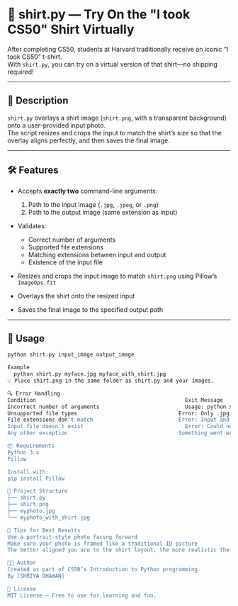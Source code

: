# 👕 shirt.py — Try On the "I took CS50" Shirt Virtually

After completing CS50, students at Harvard traditionally receive an iconic “I took CS50” t-shirt.  
With `shirt.py`, you can try on a virtual version of that shirt—no shipping required!

---

## 📜 Description

`shirt.py` overlays a shirt image (`shirt.png`, with a transparent background) onto a user-provided input photo.  
The script resizes and crops the input to match the shirt’s size so that the overlay aligns perfectly, and then saves the final image.

---

## 🛠️ Features

- Accepts **exactly two** command-line arguments:
  1. Path to the input image (`.jpg`, `.jpeg`, or `.png`)
  2. Path to the output image (same extension as input)

- Validates:
  - Correct number of arguments
  - Supported file extensions
  - Matching extensions between input and output
  - Existence of the input file

- Resizes and crops the input image to match `shirt.png` using Pillow’s `ImageOps.fit`
- Overlays the shirt onto the resized input
- Saves the final image to the specified output path

---

## 🧪 Usage

```bash
python shirt.py input_image output_image

Example
  python shirt.py myface.jpg myface_with_shirt.jpg
💡 Place shirt.png in the same folder as shirt.py and your images.

🔍 Error Handling
Condition                                           	Exit Message
Incorrect number of arguments	                        Usage: python shirt.py input_image output_image
Unsupported file types	                              Error: Only .jpg, .jpeg, or .png files allowed
File extensions don't match	                          Error: Input and output file extensions must match
Input file doesn’t exist	                            Error: Could not find the file 'filename'
Any other exception	                                  Something went wrong: <error>

📦 Requirements
Python 3.x
Pillow

Install with:
pip install Pillow

📁 Project Structure
├── shirt.py
├── shirt.png
├── myphoto.jpg
└── myphoto_with_shirt.jpg

📸 Tips for Best Results
Use a portrait-style photo facing forward
Make sure your photo is framed like a traditional ID picture
The better aligned you are to the shirt layout, the more realistic the result!

👨‍💻 Author
Created as part of CS50’s Introduction to Python programming.
By [SHRIYA DHAWAN]

📝 License
MIT License — Free to use for learning and fun.
